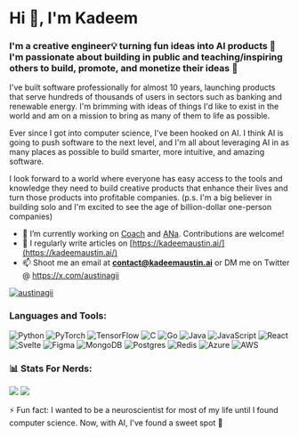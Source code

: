 <h1 align="left">Hi 👋, I'm Kadeem</h1>
<h3 align="left">I'm a creative engineer💡 turning fun ideas into AI products 🤖 I'm passionate about building in public and teaching/inspiring others to build, promote, and monetize their ideas 🚀</h3>

<p>
  I've built software professionally for almost 10 years, launching products that serve hundreds of thousands of users in sectors such as banking and renewable energy. I'm brimming with ideas of things I'd like to exist in the world and am on a mission to bring as many of them to life as possible.
</p>
<p>
  Ever since I got into computer science, I've been hooked on AI. I think AI is going to push software to the next level, and I'm all about leveraging AI in as many places as possible to build smarter, more intuitive, and amazing software.
</p>

<p>
  I look forward to a world where everyone has easy access to the tools and knowledge they need to build creative products that enhance their lives and turn those products into profitable companies. (p.s. I'm a big believer in building solo and I'm excited to see the age of billion-dollar one-person companies)
</p>

- 🔭 I’m currently working on [Coach](https://github.com/austinagii/coach.ai) and [ANa](https://github.com/austinagii/ANa). Contributions are welcome!
- 📝 I regularly write articles on [https://kadeemaustin.ai/](https://kadeemaustin.ai/)
- 📫 Shoot me an email at **contact@kadeemaustin.ai** or DM me on Twitter @ https://x.com/austinagii

<p align="left"> 
  <a href="https://twitter.com/austinagii" target="blank">
    <img src="https://img.shields.io/twitter/follow/austinagii?logo=twitter&style=for-the-badge" alt="austinagii" />
  </a> 
</p>

<h3 align="left">Languages and Tools:</h3>

![Python](https://img.shields.io/badge/python-3670A0?style=for-the-badge&logo=python&logoColor=ffdd54)
![PyTorch](https://img.shields.io/badge/PyTorch-%23EE4C2C.svg?style=for-the-badge&logo=PyTorch&logoColor=white)
![TensorFlow](https://img.shields.io/badge/TensorFlow-%23FF6F00.svg?style=for-the-badge&logo=TensorFlow&logoColor=white) 
![C](https://img.shields.io/badge/c-%2300599C.svg?style=for-the-badge&logo=c&logoColor=white) 
![Go](https://img.shields.io/badge/go-%2300ADD8.svg?style=for-the-badge&logo=go&logoColor=white) 
![Java](https://img.shields.io/badge/java-%23ED8B00.svg?style=for-the-badge&logo=openjdk&logoColor=white)
![JavaScript](https://img.shields.io/badge/javascript-%23323330.svg?style=for-the-badge&logo=javascript&logoColor=%23F7DF1E) 
![React](https://img.shields.io/badge/react-%2320232a.svg?style=for-the-badge&logo=react&logoColor=%2361DAFB) 
![Svelte](https://img.shields.io/badge/svelte-%23f1413d.svg?style=for-the-badge&logo=svelte&logoColor=white) 
![Figma](https://img.shields.io/badge/figma-%23F24E1E.svg?style=for-the-badge&logo=figma&logoColor=white) 
![MongoDB](https://img.shields.io/badge/MongoDB-%234ea94b.svg?style=for-the-badge&logo=mongodb&logoColor=white) 
![Postgres](https://img.shields.io/badge/postgres-%23316192.svg?style=for-the-badge&logo=postgresql&logoColor=white) 
![Redis](https://img.shields.io/badge/redis-%23DD0031.svg?style=for-the-badge&logo=redis&logoColor=white) 
![Azure](https://img.shields.io/badge/azure-%230072C6.svg?style=for-the-badge&logo=microsoftazure&logoColor=white) 
![AWS](https://img.shields.io/badge/AWS-%23FF9900.svg?style=for-the-badge&logo=amazon-aws&logoColor=white) 

<h3 align="left"> 📊 Stats For Nerds: </h3>

![](https://github-readme-stats.vercel.app/api?username=austinagii&theme=github_dark_dimmed&hide_border=false&include_all_commits=true&count_private=false)
![](https://github-readme-streak-stats.herokuapp.com/?user=austinagii&theme=github_dark_dimmed&hide_border=false)

⚡ Fun fact: I wanted to be a neuroscientist for most of my life until I found computer science. Now, with AI, I've found a sweet spot 😬
